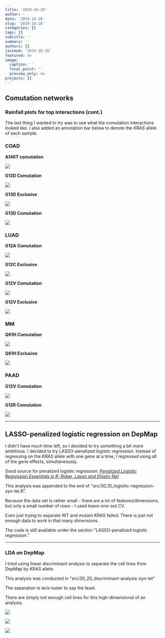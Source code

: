 ```yaml
---
title: '2019-10-28'
author: ~
date: '2019-10-28'
slug: '2019-10-28'
categories: []
tags: []
subtitle: ''
summary: ''
authors: []
lastmod: '2019-10-28'
featured: no
image:
  caption: ''
  focal_point: ''
  preview_only: no
projects: []
---
```



## Comutation networks

### Rainfall plots for top interactions (cont.)

The last thing I wanted to try was to see what the comutation interactions looked like.
I also added an annotation bar below to denote the *KRAS* allele of each sample.


### COAD

**A146T comutation**

![](/img/graphs/20_50_rainfall-plots/COAD_A146T_comutation_oncostrip_allInteractors.svg)

**G12D Comutation**

![](/img/graphs/20_50_rainfall-plots/COAD_G12D_comutation_oncostrip_allInteractors.svg)

**G13D Exclusive**

![](/img/graphs/20_50_rainfall-plots/COAD_G13D_exclusivity_oncostrip_allInteractors.svg)

**G13D Comutation**

![](/img/graphs/20_50_rainfall-plots/COAD_G13D_comutation_oncostrip_allInteractors.svg)

### LUAD

**G12A Comutation**

![](/img/graphs/20_50_rainfall-plots/LUAD_G12A_comutation_oncostrip_allInteractors.svg)

**G12C Exclusive**

![](/img/graphs/20_50_rainfall-plots/LUAD_G12C_exclusivity_oncostrip_allInteractors.svg)

**G12V Comutation**

![](/img/graphs/20_50_rainfall-plots/LUAD_G12V_comutation_oncostrip_allInteractors.svg)

**G12V Exclusive**

![](/img/graphs/20_50_rainfall-plots/LUAD_G12V_exclusivity_oncostrip_allInteractors.svg)

### MM

**Q61H Comutation**

![](/img/graphs/20_50_rainfall-plots/MM_Q61H_comutation_oncostrip_allInteractors.svg)

**Q61H Exclusive**

![](/img/graphs/20_50_rainfall-plots/MM_Q61H_exclusivity_oncostrip_allInteractors.svg)

### PAAD

**G12V Comutation**

![](/img/graphs/20_50_rainfall-plots/PAAD_G12V_comutation_oncostrip_allInteractors.svg)

**G12R Comutation**

![](/img/graphs/20_50_rainfall-plots/PAAD_G12R_comutation_oncostrip_allInteractors.svg)

---

## LASSO-penalized logistic regression on DepMap

I didn't have much time left, so I decided to try something a bit more ambitious.
I decided to try LASSO-penalized logistic regression.
Instead of regressing on the *KRAS* allele with one gene at a time, I regressed using all of the gene effects, simultaneously.

Good source for penalized logistic regression: [*Penalized Logistic Regression Essentials in R: Ridge, Lasso and Elastic Net*](http://www.sthda.com/english/articles/36-classification-methods-essentials/149-penalized-logistic-regression-essentials-in-r-ridge-lasso-and-elastic-net/)

This analysis was appended to the end of "src/30_10_logisitic-regression-syn-let.R".

Because the data set is rather small - there are a lot of features/dimensions, but only a small number of rows - I used leave-one-out CV.

Even just trying to separate WT and mutant KRAS failed.
There is just not enough data to work in that many dimensions.

The code is still available under the section "LASSO-penalized logistic regression."

---

### LDA on DepMap

I tried using linear discriminant analysis to separate the cell lines from DepMap by KRAS allele.

This analysis was conducted in "src/30_20_discriminant-analysis-syn-let"

The separation is lack-luster to say the least.

There are simply not enough cell lines for this high-dimensional of an analysis.

![](/img/graphs/30_20_discriminant-analysis-syn-let/COAD_lda.svg)

![](/img/graphs/30_20_discriminant-analysis-syn-let/LUAD_lda.svg)

![](/img/graphs/30_20_discriminant-analysis-syn-let/PAAD_lda.svg)
